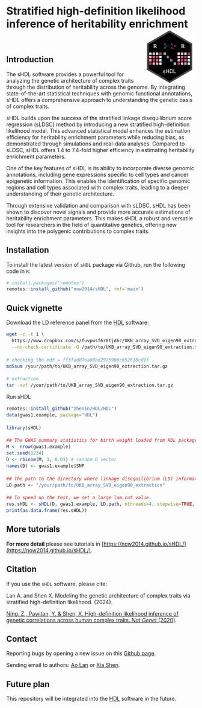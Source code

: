 # Stratified high-definition likelihood inference of heritability enrichment <img src="logo.png" align="right" height=140/>

<br>

## Introduction

The sHDL software provides a powerful tool for analyzing the genetic architecture of complex traits through the distribution of heritability across the genome. By integrating state-of-the-art statistical techniques with genomic functional annotations, sHDL offers a comprehensive approach to understanding the genetic basis of complex traits.

sHDL builds upon the success of the stratified linkage disequilibrium score regression (sLDSC) method by introducing a new stratified high-definition likelihood model. This advanced statistical model enhances the estimation efficiency for heritability enrichment parameters while reducing bias, as demonstrated through simulations and real-data analyses. Compared to sLDSC, sHDL offers 1.4 to 7.4-fold higher efficiency in estimating heritability enrichment parameters.

One of the key features of sHDL is its ability to incorporate diverse genomic annotations, including gene expressions specific to cell types and cancer epigenetic information. This enables the identification of specific genomic regions and cell types associated with complex traits, leading to a deeper understanding of their genetic architecture.

Through extensive validation and comparison with sLDSC, sHDL has been shown to discover novel signals and provide more accurate estimations of heritability enrichment parameters. This makes sHDL a robust and versatile tool for researchers in the field of quantitative genetics, offering new insights into the polygenic contributions to complex traits.

## Installation

To install the latest version of `sHDL` package via Github, run the following code in `R`:

```R
# install.packages('remotes')
remotes::install_github("now2014/sHDL", ref='main')
```

## Quick vignette

Download the LD reference panel from the [HDL](https://github.com/zhenin/HDL) software:

```bash
wget -c -t 1 \
  https://www.dropbox.com/s/fuvpwsf6r8tjd6c/UKB_array_SVD_eigen90_extraction.tar.gz?dl=0 \
  --no-check-certificate -O /path/to/UKB_array_SVD_eigen90_extraction.tar.gz

# checking the md5 = ff3fadd7ea08bd29759b6c652618cd1f
md5sum /your/path/to/UKB_array_SVD_eigen90_extraction.tar.gz

# extraction
tar -xvf /your/path/to/UKB_array_SVD_eigen90_extraction.tar.gz
```

Run sHDL

```R
remotes::install_github("zhenin/HDL/HDL")
data(gwas1.example, package="HDL")

library(sHDL)

## The GWAS summary statistics for birth weight loaded from HDL package.
M <- nrow(gwas1.example)
set.seed(1234)
D <- rbinom(M, 1, 0.01) # random D vector
names(D) <- gwas1.example$SNP

## The path to the directory where linkage disequilibrium (LD) information is stored.
LD.path <- "/your/path/to/UKB_array_SVD_eigen90_extraction"

## To speed up the test, we set a large lam.cut value.
res.sHDL <- sHDL(D, gwas1.example, LD.path, nthreads=4, stepwise=TRUE, lam.cut=10, Dr.path=NULL, mode="memory")
print(as.data.frame(res.sHDL))
```

## More tutorials

**For more detail** please see tutorials in [https://now2014.github.io/sHDL/](https://now2014.github.io/sHDL/).

## Citation

If you use the `sHDL` software, please cite:

Lan A. and Shen X. Modeling the genetic architecture of complex traits via stratified high-definition likelihood. (2024).

[Ning, Z., Pawitan, Y. & Shen, X. High-definition likelihood inference of genetic correlations across human complex traits. *Nat Genet* (2020)](https://www.nature.com/articles/s41588-020-0653-y).

## Contact

Reporting bugs by opening a new issue on this [Github page](https://github.com/now2014/sHDL/issues).

Sending email to authors:  [Ao Lan](mailto:lanao@mail2.sysu.edu.cn) or [Xia Shen](mailto:shenx@fudan.edu.cn).

## Future plan

This repository will be integrated into the [HDL](https://github.com/zhenin/HDL) software in the future.